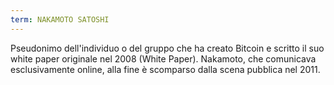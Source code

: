 ```yaml
---
term: NAKAMOTO SATOSHI
---
```


Pseudonimo dell'individuo o del gruppo che ha creato Bitcoin e scritto il suo white paper originale nel 2008 (White Paper). Nakamoto, che comunicava esclusivamente online, alla fine è scomparso dalla scena pubblica nel 2011.